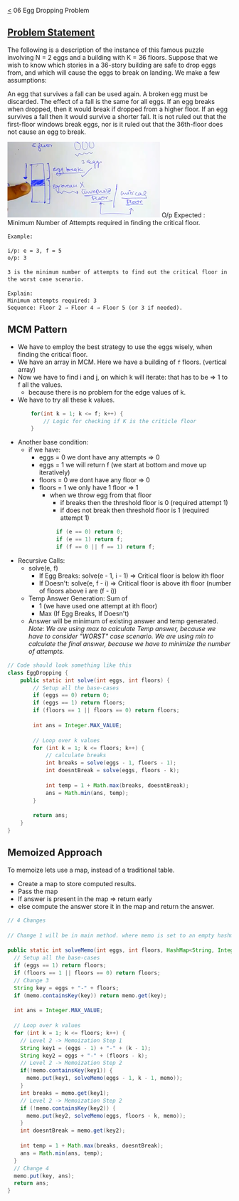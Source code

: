 [<](../Readme.md) 06 Egg Dropping Problem

## [Problem Statement](https://www.geeksforgeeks.org/egg-dropping-puzzle-dp-11/)

The following is a description of the instance of this famous puzzle involving N = 2 eggs and a building with K = 36 floors.
Suppose that we wish to know which stories in a 36-story building are safe to drop eggs from, and which will cause the eggs to break on landing. We make a few assumptions:

An egg that survives a fall can be used again.
A broken egg must be discarded.
The effect of a fall is the same for all eggs.
If an egg breaks when dropped, then it would break if dropped from a higher floor.
If an egg survives a fall then it would survive a shorter fall.
It is not ruled out that the first-floor windows break eggs, nor is it ruled out that the 36th-floor does not cause an egg to break.

![img.png](img.png)
O/p Expected : Minimum Number of Attempts required in finding the critical floor.

```text
Example:

i/p: e = 3, f = 5
o/p: 3

3 is the minimum number of attempts to find out the critical floor in the worst case scenario.

Explain:
Minimum attempts required: 3
Sequence: Floor 2 → Floor 4 → Floor 5 (or 3 if needed).
```



## MCM Pattern
- We have to employ the best strategy to use the eggs wisely, when finding the critical floor.
- We have an array in MCM. Here we have a building of `f` floors. (vertical array)
- Now we have to find i and j, on which k will iterate: that has to be => 1 to f all the values.
  - because there is no problem for the edge values of k.
- We have to try all these k values.
  ```java
      for(int k = 1; k <= f; k++) {
          // Logic for checking if K is the criticle floor
      }
  ```
- Another base condition:
  - if we have:
    - eggs = 0 we dont have any attempts => 0
    - eggs = 1 we will return f (we start at bottom and move up iteratively)
    - floors = 0 we dont have any floor => 0
    - floors = 1 we only have 1 floor => 1 
      - when we throw egg from that floor  
        - if breaks then the threshold floor is 0 (required attempt 1)
        - if does not break then threshold floor is 1 (required attempt 1)
        ```java
          if (e == 0) return 0;
          if (e == 1) return f;
          if (f == 0 || f == 1) return f;
        ```
- Recursive Calls:
  - solve(e, f) 
    - If Egg Breaks: solve(e - 1, i - 1) => Critical floor is below ith floor
    - If Doesn't: solve(e, f - i) => Critical floor is above ith floor (number of floors above i are (f - i))
  - Temp Answer Generation: Sum of 
    - 1 (we have used one attempt at ith floor)
    - Max (If Egg Breaks, If Doesn't)
  - Answer will be minimum of existing answer and temp generated.
_Note: We are using max to calculate Temp answer, because we have to consider "WORST" case scenario.
We are using min to calculate the final answer, because we have to minimize the number of attempts._
```java
// Code should look something like this
class EggDropping {
    public static int solve(int eggs, int floors) {
        // Setup all the base-cases
        if (eggs == 0) return 0;
        if (eggs == 1) return floors;
        if (floors == 1 || floors == 0) return floors;
        
        int ans = Integer.MAX_VALUE;
        
        // Loop over k values
        for (int k = 1; k <= floors; k++) {
            // calculate breaks
            int breaks = solve(eggs - 1, floors - 1);
            int doesntBreak = solve(eggs, floors - k);
            
            int temp = 1 + Math.max(breaks, doesntBreak);
            ans = Math.min(ans, temp);
        }
        
        return ans;
    }
}
```

## Memoized Approach
To memoize lets use a map, instead of a traditional table.
- Create a map to store computed results.
- Pass the map
- If answer is present in the map => return early
- else compute the answer store it in the map and return the answer.
```java
// 4 Changes

// Change 1 will be in main method. where memo is set to an empty hashmap.

public static int solveMemo(int eggs, int floors, HashMap<String, Integer> memo) { // Change 2
  // Setup all the base-cases
  if (eggs == 1) return floors;
  if (floors == 1 || floors == 0) return floors;
  // Change 3
  String key = eggs + "-" + floors;
  if (memo.containsKey(key)) return memo.get(key);

  int ans = Integer.MAX_VALUE;

  // Loop over k values
  for (int k = 1; k <= floors; k++) {
    // Level 2 -> Memoization Step 1
    String key1 = (eggs - 1) + "-" + (k - 1);
    String key2 = eggs + "-" + (floors - k);
    // Level 2 -> Memoization Step 2
    if(!memo.containsKey(key1)) {
      memo.put(key1, solveMemo(eggs - 1, k - 1, memo));
    }
    int breaks = memo.get(key1);
    // Level 2 -> Memoization Step 2
    if (!memo.containsKey(key2)) {
      memo.put(key2, solveMemo(eggs, floors - k, memo));
    }
    int doesntBreak = memo.get(key2);

    int temp = 1 + Math.max(breaks, doesntBreak);
    ans = Math.min(ans, temp);
  }
  // Change 4
  memo.put(key, ans);
  return ans;
}

```